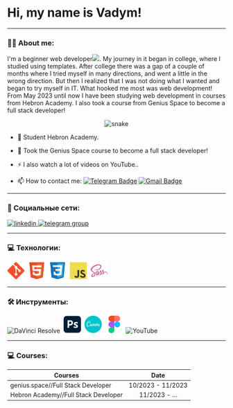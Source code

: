 # Hi, my name is Vadym!

---

### :man_technologist: About me:

I'm a beginner web developer<img src="https://media.giphy.com/media/WUlplcMpOCEmTGBtBW/giphy.gif" width="30px">. My journey in it began in college, where I studied using templates. After college there was a gap of a couple of months where I tried myself in many directions, and went a little in the wrong direction. But then I realized that I was not doing what I wanted and began to try myself in IT. What hooked me most was web development! From May 2023 until now I have been studying web development in courses from Hebron Academy. I also took a course from Genius Space to become a full stack developer!

<p align="center">
 <img width="600" src="              - name: generate-snake-game-from-github-contribution-grid
                uses: Platane/snk@v3.2.0
            " alt="snake"/>
</p>

- :telescope: Student Hebron Academy.

- :seedling: Took the Genius Space course to become a full stack developer!

- :zap: I also watch a lot of videos on YouTube..

- :mailbox: How to contact me: [![Telegram Badge](https://img.shields.io/badge/-vadymkolesnyk25-blue?style=flat&logo=Telegram&logoColor=white)](https://t.me/f1llzzz) [![Gmail Badge](https://img.shields.io/badge/-Gmail-red?style=flat&logo=Gmail&logoColor=white)](https://mail.google.com/mail/u/0/#inbox?compose=new)

---

### 🤝 Социальные сети:

  <div id="badges">
    <a href="https://www.linkedin.com/in/vadym-kolesnyk-b76610288/" target="_blank">
      <img src="https://cdn-icons-png.flaticon.com/512/2504/2504799.png" width="40" height="40" alt="linkedin" />
    </a>
    <a href="https://t.me/vadymkolesnyk25" target="_blank">
      <img src="https://cdn-icons-png.flaticon.com/512/2111/2111646.png" width="40" height="40" alt="telegram group" />
    </a>
  </div>

---

### 💻 Технологии:

<div>
  <img src="https://github.com/devicons/devicon/blob/master/icons/git/git-original.svg" title="git" alt="git" width="40" height="40"/>&nbsp
  <img src="https://github.com/devicons/devicon/blob/master/icons/html5/html5-original.svg" title="html5" alt="html5" width="40" height="40"/>&nbsp
  <img src="https://github.com/devicons/devicon/blob/master/icons/css3/css3-original.svg" title="css" alt="css" width="40" height="40"/>&nbsp
  <img src="https://github.com/devicons/devicon/blob/master/icons/javascript/javascript-original.svg" title="javascript" alt="javascript" width="40" height="40"/>&nbsp
  <img src="https://github.com/devicons/devicon/blob/master/icons/sass/sass-original.svg" title="sass/scss" alt="sass/scss" width="40" height="40"/>&nbsp;
  <!-- <img src="https://github.com/devicons/devicon/blob/master/icons/redux/redux-original.svg" title="redux" alt="redux" width="40" height="40"/>&nbsp; -->
</div>

---

### 🛠 Инструменты:

<div>
  <img src="https://upload.wikimedia.org/wikipedia/commons/9/90/DaVinci_Resolve_17_logo.svg" title="DaVinci Resolve" alt="DaVinci Resolve" width="40" height="40"/>&nbsp;
  <img src="https://github.com/devicons/devicon/blob/master/icons/photoshop/photoshop-plain.svg" title="photoshop" alt="photoshop" width="40" height="40"/>&nbsp;
  <img src="https://github.com/devicons/devicon/blob/master/icons/canva/canva-original.svg" title="canva" alt="canva" width="40" height="40"/>&nbsp;
  <img src="https://github.com/devicons/devicon/blob/master/icons/figma/figma-original.svg" title="figma" alt="figma" width="40" height="40"/>&nbsp;
  <img src="https://upload.wikimedia.org/wikipedia/commons/9/9e/YouTube_Logo_%282013-2017%29.svg" title="YouTube" alt="YouTube" width="40" height="40"/>&nbsp;
</div>

---

 ### 💻 Courses:

| Courses                                                           | Date              |
| ----------------------------------------------------------------| :---------------: |
| genius.space//Full Stack Developer                            | 10/2023 - 11/2023 |
| Hebron Academy//Full Stack Developer                          | 11/2023 - ... |
